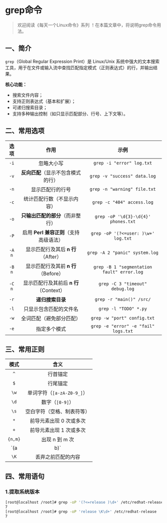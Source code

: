 # grep命令



> 欢迎阅读《每天一个Linux命令》系列 ！在本篇文章中，将说明grep命令用法。

## 一、简介

`grep`（Global Regular Expression Print）是 Linux/Unix 系统中强大的文本搜索工具，用于在文件或输入流中查找匹配指定模式（正则表达式）的行，并输出结果。

**核心功能：**

- 搜索文件内容；
- 支持正则表达式（基本和扩展）；
- 可递归搜索目录；
- 支持多种输出控制（如只显示匹配部分、行号、上下文等）。



## 二、常用选项

|  选项  |                  作用                  |                    示例                    |
| :----: | :------------------------------------: | :----------------------------------------: |
|  `-i`  |               忽略大小写               |         `grep -i "error" log.txt`          |
|  `-v`  |   **反向匹配**（显示不包含模式的行）   |        `grep -v "success" data.log`        |
|  `-n`  |            显示匹配行的行号            |        `grep -n "warning" file.txt`        |
|  `-c`  |       统计匹配行数（不显示内容）       |         `grep -c "404" access.log`         |
|  `-o`  |    **只输出匹配的部分**（而非整行）    |    `grep -oP '\d{3}-\d{4}' phones.txt`     |
|  `-P`  | 启用 **Perl 兼容正则**（支持高级语法） |    `grep -oP '(?<=user: )\w+' log.txt`     |
| `-A n` |   显示匹配行及其后 **n 行**（After）   |       `grep -A 2 "panic" system.log`       |
| `-B n` |  显示匹配行及其前 **n 行**（Before）   | `grep -B 1 "segmentation fault" error.log` |
| `-C n` | 显示匹配行及其前后 **n 行**（Context） |      `grep -C 3 "timeout" debug.log`       |
|  `-r`  |            **递归搜索目录**            |          `grep -r "main()" /src/`          |
|  `-l`  |         只显示包含匹配的文件名         |           `grep -l "TODO" *.py`            |
|  `-w`  |        全词匹配（避免部分匹配）        |        `grep -w "port" config.txt`         |
|  `-e`  |              指定多个模式              |    `grep -e "error" -e "fail" logs.txt`    |



## 三、常用正则

|  模式   |            含义            |
| :-----: | :------------------------: |
|   `^`   |          行首锚定          |
|   `$`   |          行尾锚定          |
|  `\w`   | 单词字符（`[a-zA-Z0-9_]`） |
|  `\d`   |      数字（`[0-9]`）       |
|  `\s`   | 空白字符（空格、制表符等） |
|   `*`   |  前导元素出现 0 次或多次   |
|   `+`   |  前导元素出现 1 次或多次   |
| `{n,m}` |       出现 n 到 m 次       |
|   `(a   |            b)`             |
|  `\K`   |     丢弃之前匹配的内容     |



## 四、常用语句

### 1.提取系统版本

```bash
[root@localhost /root]# grep -oP '(?<=release )\d+' /etc/redhat-release
7
[root@localhost /root]# grep -oP 'release \K\d+' /etc/redhat-release
7
```

